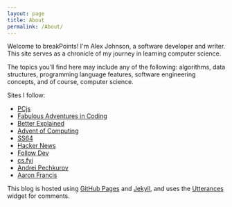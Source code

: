 ```yaml
---
layout: page
title: About
permalink: /About/
---
```


Welcome to breakPoints! I'm Alex Johnson, a software developer and writer. This site serves as a chronicle of my journey in learning computer science. 

The topics you’ll find here may include any of the following: algorithms, data structures, programming language features, software engineering concepts, and of course, computer science. 

Sites I follow:

- [PCjs](https://www.pcjs.org/)
- [Fabulous Adventures in Coding](https://ericlippert.com/)
- [Better Explained](https://betterexplained.com/)
- [Advent of Computing](https://adventofcomputing.com/)
- [SS64](https://ss64.com/)
- [Hacker News](https://news.ycombinator.com/)
- [Follow Dev](https://followdev.com/)
- [cs.fyi](https://cs.fyi/)
- [Andrei Pechkurov](https://puzpuzpuz.dev/)
- [Aaron Francis](https://aaronfrancis.com/)

This blog is hosted using [GitHub Pages](https://docs.github.com/en/pages) and [Jekyll](https://jekyllrb.com/), and uses the [Utterances](https://utteranc.es/) widget for comments.  
